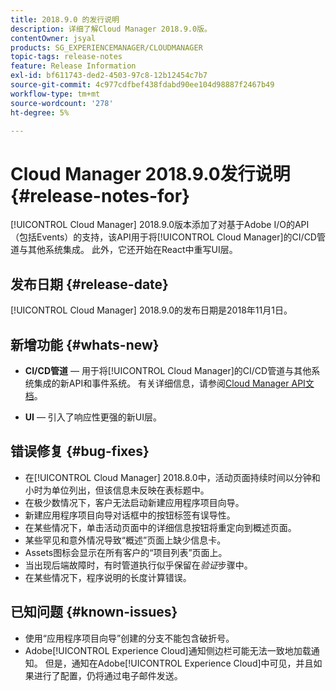 ```yaml
---
title: 2018.9.0 的发行说明
description: 详细了解Cloud Manager 2018.9.0版。
contentOwner: jsyal
products: SG_EXPERIENCEMANAGER/CLOUDMANAGER
topic-tags: release-notes
feature: Release Information
exl-id: bf611743-ded2-4503-97c8-12b12454c7b7
source-git-commit: 4c977cdfbef438fdabd90ee104d98887f2467b49
workflow-type: tm+mt
source-wordcount: '278'
ht-degree: 5%

---
```


# Cloud Manager 2018.9.0发行说明 {#release-notes-for}

[!UICONTROL Cloud Manager] 2018.9.0版本添加了对基于Adobe I/O的API（包括Events）的支持，该API用于将[!UICONTROL Cloud Manager]的CI/CD管道与其他系统集成。 此外，它还开始在React中重写UI层。

## 发布日期 {#release-date}

[!UICONTROL Cloud Manager] 2018.9.0的发布日期是2018年11月1日。

## 新增功能 {#whats-new}

* **CI/CD管道** — 用于将[!UICONTROL Cloud Manager]的CI/CD管道与其他系统集成的新API和事件系统。 有关详细信息，请参阅[Cloud Manager API文档](https://www.adobe.io/apis/experiencecloud/cloud-manager/docs.html)。

* **UI** — 引入了响应性更强的新UI层。

## 错误修复 {#bug-fixes}

* 在[!UICONTROL Cloud Manager] 2018.8.0中，活动页面持续时间以分钟和小时为单位列出，但该信息未反映在表标题中。
* 在极少数情况下，客户无法启动新建应用程序项目向导。
* 新建应用程序项目向导对话框中的按钮标签有误导性。
* 在某些情况下，单击活动页面中的详细信息按钮将重定向到概述页面。
* 某些罕见和意外情况导致“概述”页面上缺少信息卡。
* Assets图标会显示在所有客户的“项目列表”页面上。
* 当出现后端故障时，有时管道执行似乎保留在&#x200B;*验证*&#x200B;步骤中。
* 在某些情况下，程序说明的长度计算错误。

## 已知问题 {#known-issues}

* 使用“应用程序项目向导”创建的分支不能包含破折号。
* Adobe[!UICONTROL Experience Cloud]通知侧边栏可能无法一致地加载通知。 但是，通知在Adobe[!UICONTROL Experience Cloud]中可见，并且如果进行了配置，仍将通过电子邮件发送。
